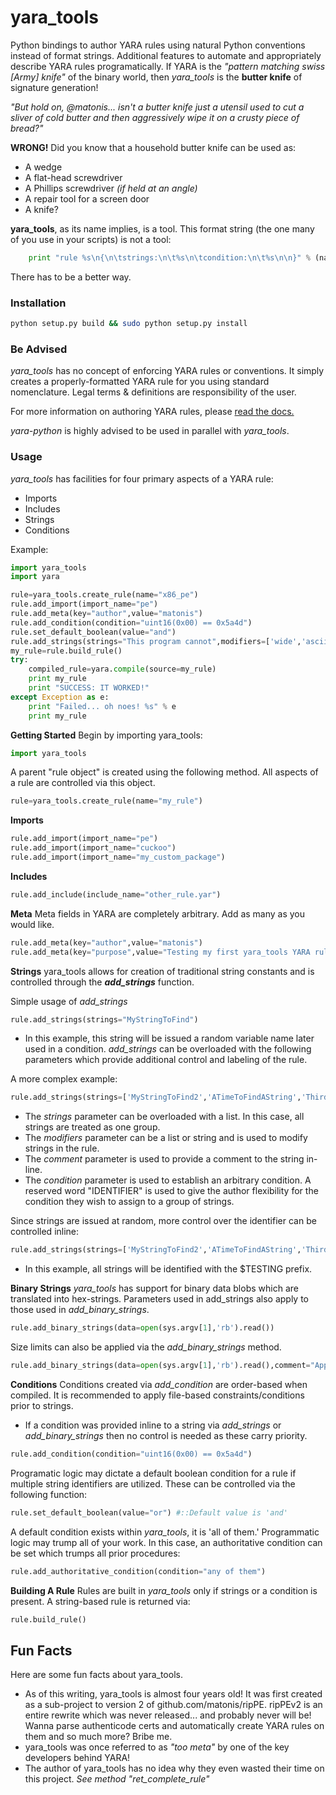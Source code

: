 yara_tools
===========

Python bindings to author YARA rules using natural Python conventions instead of format strings. Additional features to automate and appropriately describe YARA rules programatically.  If YARA is the *"pattern matching swiss [Army] knife"* of the binary world, then *yara_tools* is the **butter knife** of signature generation! 

*"But hold on, @matonis... isn't a butter knife just a utensil used to cut a sliver of cold butter and then aggressively wipe it on a crusty piece of bread?"* 

**WRONG!** 
Did you know that a household butter knife can be used as:
* A wedge
* A flat-head screwdriver
* A Phillips screwdriver *(if held at an angle)*
* A repair tool for a screen door
* A knife?

**yara_tools**, as its name implies, is a tool. This format string (the one many of you use in your scripts)  is not a tool:

```python
	print "rule %s\n{\n\tstrings:\n\t%s\n\tcondition:\n\t%s\n\n}" % (name,strings,condition)
```
There has to be a better way.

### Installation
```bash
python setup.py build && sudo python setup.py install
```
### Be Advised
*yara_tools* has no concept of enforcing YARA rules or conventions. It simply creates a properly-formatted YARA rule for you using standard nomenclature. Legal terms & definitions are responsibility of the user. 

For more information on authoring YARA rules, please [read the docs.](https://yara.readthedocs.io/en/v3.8.1/gettingstarted.html)

*yara-python* is highly advised to be used in parallel with *yara_tools*.

### Usage
*yara_tools* has facilities for four primary aspects of a YARA rule:

* Imports
* Includes
* Strings
* Conditions

Example:
```python
import yara_tools
import yara

rule=yara_tools.create_rule(name="x86_pe")
rule.add_import(import_name="pe")
rule.add_meta(key="author",value="matonis")
rule.add_condition(condition="uint16(0x00) == 0x5a4d")
rule.set_default_boolean(value="and")
rule.add_strings(strings="This program cannot",modifiers=['wide','ascii','nocase'])
my_rule=rule.build_rule()
try:
	compiled_rule=yara.compile(source=my_rule)
	print my_rule
	print "SUCCESS: IT WORKED!"
except Exception as e:
	print "Failed... oh noes! %s" % e
	print my_rule
```

**Getting Started**
Begin by importing yara_tools:
```python
import yara_tools
```

A parent "rule object" is created using the following method. All aspects of a rule are controlled via this object.

```python
rule=yara_tools.create_rule(name="my_rule")
```

**Imports**
```python
rule.add_import(import_name="pe")
rule.add_import(import_name="cuckoo")
rule.add_import(import_name="my_custom_package")
```
**Includes**
```python
rule.add_include(include_name="other_rule.yar")
```

**Meta**
Meta fields in YARA are completely arbitrary. Add as many as you would like.
```python
rule.add_meta(key="author",value="matonis")
rule.add_meta(key="purpose",value="Testing my first yara_tools YARA rule!")
```

**Strings**
yara_tools allows for creation of traditional string constants and is controlled through the ***add_strings*** function. 

Simple usage of *add_strings*
```python
rule.add_strings(strings="MyStringToFind")
```
* In this example, this string will be issued a random variable name later used in a condition. *add_strings* can be overloaded with the following parameters which provide additional control and labeling of the rule.

A more complex example:
```python
rule.add_strings(strings=['MyStringToFind2','ATimeToFindAString','ThirdTimes A Charm'],modifiers=['wide','ascii','nocase'],comment="Testing Inline Comments",condition="2 of ($IDENTIFIER*)")
```
* The *strings* parameter can be overloaded with a list. In this case, all strings are treated as one group.
* The *modifiers* parameter can be a list or string and is used to modify strings in the rule.
* The *comment* parameter is used to provide a comment to the string in-line.
* The *condition* parameter is used to establish an arbitrary condition. A reserved word "IDENTIFIER" is used to give the author flexibility for the condition they wish to assign to a group of strings.

Since strings are issued at random, more control over the identifier can be controlled inline:
```python
rule.add_strings(strings=['MyStringToFind2','ATimeToFindAString','ThirdTimes A Charm'],modifiers=['wide','ascii','nocase'],comment="Testing Inline Comments",identifier="TESTING",condition="2 of ($IDENTIFIER*)")
```
* In this example, all strings will be identified with the $TESTING prefix.

**Binary Strings**
*yara_tools* has support for binary data blobs which are translated into hex-strings. Parameters used in add_strings also apply to those used in *add_binary_strings*.

```python
rule.add_binary_strings(data=open(sys.argv[1],'rb').read())
```

Size limits can also be applied via the *add_binary_strings* method.

```python
rule.add_binary_strings(data=open(sys.argv[1],'rb').read(),comment="Applying size limits",size_limit=5)
```

**Conditions**
Conditions created via *add_condition* are order-based when compiled. It is recommended to apply file-based constraints/conditions prior to strings.
* If a condition was provided inline to a string via *add_strings* or *add_binary_strings* then no control is needed as these carry priority.

```python
rule.add_condition(condition="uint16(0x00) == 0x5a4d")
```


Programatic logic may dictate a default boolean condition for a rule if multiple string identifiers are utilized. These can be controlled via the following function:

```python
rule.set_default_boolean(value="or") #::Default value is 'and'
```

A default condition exists within *yara_tools*, it is 'all of them.' Programmatic logic may trump all of your work. In this case, an authoritative condition can be set which trumps all prior procedures:

```python
rule.add_authoritative_condition(condition="any of them")
```

**Building A Rule**
Rules are built in *yara_tools* only if strings or a condition is present. A string-based rule is returned via:

```python
rule.build_rule()
```

## Fun Facts
Here are some fun facts about yara_tools.
 * As of this writing, yara_tools is almost four years old! It was first created as a sub-project to version 2 of github.com/matonis/ripPE. ripPEv2 is an entire rewrite which was never released... and probably never will be! Wanna parse authenticode certs and automatically create YARA rules on them and so much more? Bribe me.
 * yara_tools was once referred to as *"too meta"* by one of the key developers behind YARA!
 * The author of yara_tools has no idea why they even wasted their time on this project. *See method "ret_complete_rule"*